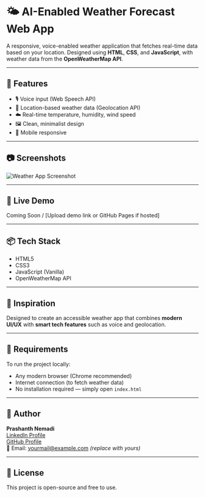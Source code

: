 
# 🌤️ AI-Enabled Weather Forecast Web App

A responsive, voice-enabled weather application that fetches real-time data based on your location. Designed using **HTML**, **CSS**, and **JavaScript**, with weather data from the **OpenWeatherMap API**.

---

## 🔧 Features

- 🎙️ Voice input (Web Speech API)
- 📍 Location-based weather data (Geolocation API)
- ☁️ Real-time temperature, humidity, wind speed
- 🖼️ Clean, minimalist design
- 📱 Mobile responsive

---

## 📷 Screenshots

![Weather App Screenshot](screenshot.png)

---

## 🚀 Live Demo

Coming Soon / [Upload demo link or GitHub Pages if hosted]

---

## 📦 Tech Stack

- HTML5
- CSS3
- JavaScript (Vanilla)
- OpenWeatherMap API

---

## 🧠 Inspiration

Designed to create an accessible weather app that combines **modern UI/UX** with **smart tech features** such as voice and geolocation.

---

## 📁 Requirements

To run the project locally:

- Any modern browser (Chrome recommended)
- Internet connection (to fetch weather data)
- No installation required — simply open `index.html`

---

## 🙌 Author

**Prashanth Nemadi**  
[LinkedIn Profile](https://www.linkedin.com/in/prashanthnemadi)  
[GitHub Profile](https://github.com/Prashanthnemadi)  
📩 Email: yourmail@example.com *(replace with yours)*

---

## 🔖 License

This project is open-source and free to use.


